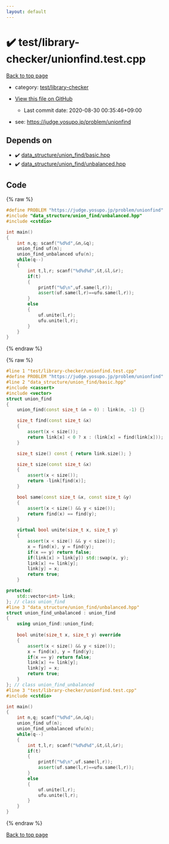 ```yaml
---
layout: default
---
```


<!-- mathjax config similar to math.stackexchange -->
<script type="text/javascript" async
  src="https://cdnjs.cloudflare.com/ajax/libs/mathjax/2.7.5/MathJax.js?config=TeX-MML-AM_CHTML">
</script>
<script type="text/x-mathjax-config">
  MathJax.Hub.Config({
    TeX: { equationNumbers: { autoNumber: "AMS" }},
    tex2jax: {
      inlineMath: [ ['$','$'] ],
      processEscapes: true
    },
    "HTML-CSS": { matchFontHeight: false },
    displayAlign: "left",
    displayIndent: "2em"
  });
</script>

<script type="text/javascript" src="https://cdnjs.cloudflare.com/ajax/libs/jquery/3.4.1/jquery.min.js"></script>
<script src="https://cdn.jsdelivr.net/npm/jquery-balloon-js@1.1.2/jquery.balloon.min.js" integrity="sha256-ZEYs9VrgAeNuPvs15E39OsyOJaIkXEEt10fzxJ20+2I=" crossorigin="anonymous"></script>
<script type="text/javascript" src="../../../assets/js/copy-button.js"></script>
<link rel="stylesheet" href="../../../assets/css/copy-button.css" />


# :heavy_check_mark: test/library-checker/unionfind.test.cpp

<a href="../../../index.html">Back to top page</a>

* category: <a href="../../../index.html#8a40f8ed03f4cdb6c2fe0a2d4731a143">test/library-checker</a>
* <a href="{{ site.github.repository_url }}/blob/master/test/library-checker/unionfind.test.cpp">View this file on GitHub</a>
    - Last commit date: 2020-08-30 00:35:46+09:00


* see: <a href="https://judge.yosupo.jp/problem/unionfind">https://judge.yosupo.jp/problem/unionfind</a>


## Depends on

* :heavy_check_mark: <a href="../../../library/data_structure/union_find/basic.hpp.html">data_structure/union_find/basic.hpp</a>
* :heavy_check_mark: <a href="../../../library/data_structure/union_find/unbalanced.hpp.html">data_structure/union_find/unbalanced.hpp</a>


## Code

<a id="unbundled"></a>
{% raw %}
```cpp
#define PROBLEM "https://judge.yosupo.jp/problem/unionfind"
#include "data_structure/union_find/unbalanced.hpp"
#include <cstdio>

int main()
{
    int n,q; scanf("%d%d",&n,&q);
    union_find uf(n);
    union_find_unbalanced ufu(n);
    while(q--)
    {
        int t,l,r; scanf("%d%d%d",&t,&l,&r);
        if(t)
        {
            printf("%d\n",uf.same(l,r));
            assert(uf.same(l,r)==ufu.same(l,r));
        }
        else
        {
            uf.unite(l,r);
            ufu.unite(l,r);
        }
    }
}

```
{% endraw %}

<a id="bundled"></a>
{% raw %}
```cpp
#line 1 "test/library-checker/unionfind.test.cpp"
#define PROBLEM "https://judge.yosupo.jp/problem/unionfind"
#line 2 "data_structure/union_find/basic.hpp"
#include <cassert>
#include <vector>
struct union_find
{
    union_find(const size_t &n = 0) : link(n, -1) {}

    size_t find(const size_t &x)
    {
        assert(x < size());
        return link[x] < 0 ? x : (link[x] = find(link[x]));
    }

    size_t size() const { return link.size(); }

    size_t size(const size_t &x)
    {
        assert(x < size());
        return -link[find(x)];
    }

    bool same(const size_t &x, const size_t &y)
    {
        assert(x < size() && y < size());
        return find(x) == find(y);
    }

    virtual bool unite(size_t x, size_t y)
    {
        assert(x < size() && y < size());
        x = find(x), y = find(y);
        if(x == y) return false;
        if(link[x] > link[y]) std::swap(x, y);
        link[x] += link[y];
        link[y] = x;
        return true;
    }

protected:
    std::vector<int> link;
}; // class union_find
#line 3 "data_structure/union_find/unbalanced.hpp"
struct union_find_unbalanced : union_find
{
    using union_find::union_find;
    
    bool unite(size_t x, size_t y) override
    {
        assert(x < size() && y < size());
        x = find(x), y = find(y);
        if(x == y) return false;
        link[x] += link[y];
        link[y] = x;
        return true;
    }
}; // class union_find_unbalanced
#line 3 "test/library-checker/unionfind.test.cpp"
#include <cstdio>

int main()
{
    int n,q; scanf("%d%d",&n,&q);
    union_find uf(n);
    union_find_unbalanced ufu(n);
    while(q--)
    {
        int t,l,r; scanf("%d%d%d",&t,&l,&r);
        if(t)
        {
            printf("%d\n",uf.same(l,r));
            assert(uf.same(l,r)==ufu.same(l,r));
        }
        else
        {
            uf.unite(l,r);
            ufu.unite(l,r);
        }
    }
}

```
{% endraw %}

<a href="../../../index.html">Back to top page</a>

